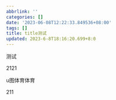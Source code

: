 ```yaml
---
abbrlink: ''
categories: []
date: '2023-06-08T12:22:33.849536+08:00'
tags: []
title: title测试
updated: 2023-6-8T18:16:20.699+8:0
---
```

测试

2121

u图体育体育

211
